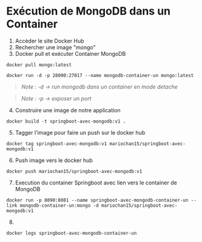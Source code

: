 # Exécution de MongoDB dans un Container

1. Accèder le site Docker Hub
2. Rechercher une image "mongo"
3. Docker pull et exécuter Container MongoDB

```
docker pull mongo:latest
```
```
docker run -d -p 28000:27017 --name mongodb-container-un mongo:latest
```
>*Note : -d -> run mongodb dans un container en mode detache*

>*Note : -p -> exposer un port*

4. Construire une image de notre application

```
docker build -t springboot-avec-mongodb:v1 .
```

5. Tagger l'image pour faire un push sur le docker hub

```
docker tag springboot-avec-mongodb:v1 mariochan15/springboot-avec-mongodb:v1
```

6. Push image vers le docker hub

```
docker push mariochan15/springboot-avec-mongodb:v1
```

7. Execution du container Springboot avec lien vers le container de MongoDB

```
docker run -p 8090:8081 --name springboot-avec-mongodb-container-un --link mongodb-container-un:mongo -d mariochan15/springboot-avec-mongodb:v1
```

8. 

```
docker logs springboot-avec-mongodb-container-un
```
